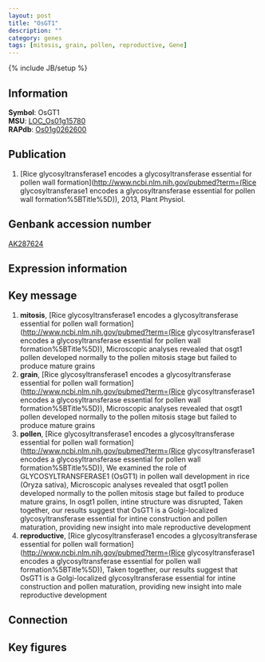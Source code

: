 ```yaml
---
layout: post
title: "OsGT1"
description: ""
category: genes
tags: [mitosis, grain, pollen, reproductive, Gene]
---
```

{% include JB/setup %}

## Information
__Symbol__: OsGT1  
__MSU__: [LOC_Os01g15780](http://rice.plantbiology.msu.edu/cgi-bin/ORF_infopage.cgi?orf=LOC_Os01g15780)  
__RAPdb__: [Os01g0262600](http://rapdb.dna.affrc.go.jp/viewer/gbrowse_details/irgsp1?name=Os01g0262600)  

## Publication
1. [Rice glycosyltransferase1 encodes a glycosyltransferase essential for pollen wall formation](http://www.ncbi.nlm.nih.gov/pubmed?term=(Rice glycosyltransferase1 encodes a glycosyltransferase essential for pollen wall formation%5BTitle%5D)), 2013, Plant Physiol.

## Genbank accession number
[AK287624](http://www.ncbi.nlm.nih.gov/nuccore/AK287624)

## Expression information

## Key message
1. __mitosis__, [Rice glycosyltransferase1 encodes a glycosyltransferase essential for pollen wall formation](http://www.ncbi.nlm.nih.gov/pubmed?term=(Rice glycosyltransferase1 encodes a glycosyltransferase essential for pollen wall formation%5BTitle%5D)),  Microscopic analyses revealed that osgt1 pollen developed normally to the pollen mitosis stage but failed to produce mature grains
2. __grain__, [Rice glycosyltransferase1 encodes a glycosyltransferase essential for pollen wall formation](http://www.ncbi.nlm.nih.gov/pubmed?term=(Rice glycosyltransferase1 encodes a glycosyltransferase essential for pollen wall formation%5BTitle%5D)),  Microscopic analyses revealed that osgt1 pollen developed normally to the pollen mitosis stage but failed to produce mature grains
3. __pollen__, [Rice glycosyltransferase1 encodes a glycosyltransferase essential for pollen wall formation](http://www.ncbi.nlm.nih.gov/pubmed?term=(Rice glycosyltransferase1 encodes a glycosyltransferase essential for pollen wall formation%5BTitle%5D)),  We examined the role of GLYCOSYLTRANSFERASE1 (OsGT1) in pollen wall development in rice (Oryza sativa), Microscopic analyses revealed that osgt1 pollen developed normally to the pollen mitosis stage but failed to produce mature grains, In osgt1 pollen, intine structure was disrupted, Taken together, our results suggest that OsGT1 is a Golgi-localized glycosyltransferase essential for intine construction and pollen maturation, providing new insight into male reproductive development
4. __reproductive__, [Rice glycosyltransferase1 encodes a glycosyltransferase essential for pollen wall formation](http://www.ncbi.nlm.nih.gov/pubmed?term=(Rice glycosyltransferase1 encodes a glycosyltransferase essential for pollen wall formation%5BTitle%5D)),  Taken together, our results suggest that OsGT1 is a Golgi-localized glycosyltransferase essential for intine construction and pollen maturation, providing new insight into male reproductive development

## Connection

## Key figures


